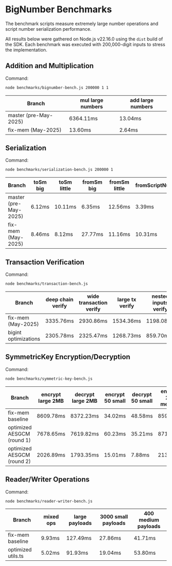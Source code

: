 # BigNumber Benchmarks

The benchmark scripts measure extremely large number operations and script number serialization performance.

All results below were gathered on Node.js v22.16.0 using the `dist` build of the SDK. Each benchmark was executed with 200,000-digit inputs to stress the implementation.

## Addition and Multiplication

Command:

```bash
node benchmarks/bignumber-bench.js 200000 1 1
```

| Branch | mul large numbers | add large numbers |
| --- | --- | --- |
| master (pre-May-2025) | 6364.11ms | 13.04ms |
| fix-mem (May-2025) | 13.60ms | 2.64ms |

## Serialization

Command:

```bash
node benchmarks/serialization-bench.js 200000 1
```

| Branch | toSm big | toSm little | fromSm big | fromSm little | fromScriptNum |
| --- | --- | --- | --- | --- | --- |
| master (pre-May-2025) | 6.12ms | 10.11ms | 6.35ms | 12.56ms | 3.39ms |
| fix-mem (May-2025) | 8.46ms | 8.12ms | 27.77ms | 11.16ms | 10.31ms |

## Transaction Verification

Command:

```bash
node benchmarks/transaction-bench.js
```

| Branch | deep chain verify | wide transaction verify | large tx verify | nested inputs verify |
| --- | --- | --- | --- | --- |
| fix-mem (May-2025) | 3335.76ms | 2930.86ms | 1534.36ms | 1198.08ms |
| bigint optimizations | 2305.78ms | 2325.47ms | 1268.73ms | 859.70ms |

## SymmetricKey Encryption/Decryption

Command:

```bash
node benchmarks/symmetric-key-bench.js
```

| Branch | encrypt large 2MB | decrypt large 2MB | encrypt 50 small | decrypt 50 small | encrypt 200 medium | decrypt 200 medium |
| --- | --- | --- | --- | --- | --- | --- |
| fix-mem baseline | 8609.78ms | 8372.23ms | 34.02ms | 48.58ms | 859.38ms | 960.16ms |
| optimized AESGCM (round 1) | 7678.65ms | 7619.82ms | 60.23ms | 35.21ms | 871.89ms | 763.13ms |
| optimized AESGCM (round 2) | 2026.89ms | 1793.35ms | 15.01ms | 7.88ms | 213.35ms | 169.37ms |

## Reader/Writer Operations

Command:

```bash
node benchmarks/reader-writer-bench.js
```

| Branch | mixed ops | large payloads | 3000 small payloads | 400 medium payloads |
| --- | --- | --- | --- | --- |
| fix-mem baseline | 9.93ms | 127.49ms | 27.86ms | 41.71ms |
| optimized utils.ts | 5.02ms | 91.93ms | 19.04ms | 53.80ms |
